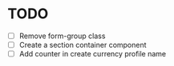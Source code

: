 # TODO

- [ ] Remove form-group class
- [ ] Create a section container component
- [ ] Add counter in create currency profile name
